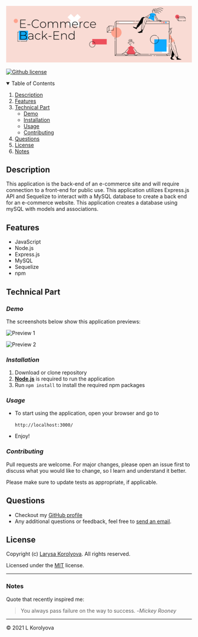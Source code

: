 ![Header](./assets/images/banner.png)

[![Github license](https://img.shields.io/badge/license-MIT-blue.svg)](https://github.com/KorolyovaLara/E-Commerce-Back-End/blob/main/LICENSE)

<details open="closed">
  <summary>Table of Contents</summary>
  <ol>
    <li><a href="#description">Description</a></li>
    <li><a href="#features">Features</a></li>
    <li><a href="#technical-part">Technical Part</a>
        <ul>
            <li><a href="#demo">Demo</a></li>
            <li><a href="#installation">Installation</a></li>
            <li><a href="#usage">Usage</a></li>
            <li><a href="#contributing">Contributing</a></li>
        </ul>
    </li>
    <li><a href="#questions">Questions</a></li>
    <li><a href="#license">License</a></li>
    <li><a href="#notes">Notes</a></li>
  </ol>
</details>

## Description

This application is the back-end of an e-commerce site and will require connection to a front-end for public use.
This application utilizes Express.js API and Sequelize to interact with a MySQL database to create a back end for an e-commerce website.
This application creates a database using mySQL with models and associations.

## Features

- JavaScript
- Node.js
- Express.js
- MySQL
- Sequelize
- npm

## Technical Part

### _Demo_

The screenshots below show this application previews:

![Preview 1](./images/preview1.png)

![Preview 2](./images/preview2.png)

### _Installation_

1. Download or clone repository
2. [**Node.js**](https://nodejs.org/en/about/) is required to run the application
3. Run `npm install` to install the required npm packages

### _Usage_

- To start using the application, open your browser and go to

  `http://localhost:3000/`

- Enjoy!

### _Contributing_

Pull requests are welcome. For major changes, please open an issue first to discuss what you would like to change, so I learn and understand it better.

Please make sure to update tests as appropriate, if applicable.

## Questions

- Checkout my [GitHub profile](https://github.com/KorolyovaLara)
- Any additional questions or feedback, feel free to [send an email](mailto:larakorolyova@gmail.com).

## License

Copyright (c) [Larysa Korolyova](https://www.linkedin.com/in/korolyova/). All rights reserved.

Licensed under the [MIT](https://github.com/KorolyovaLara/README-Generator/blob/main/LICENSE) license.

---

### Notes

Quote that recently inspired me:

> You always pass failure on the way to success. -_Mickey Rooney_

---

© 2021 L Korolyova
